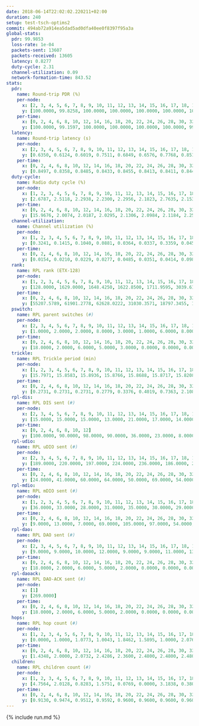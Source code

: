 ```yaml
---
date: 2018-06-14T22:02:02.220211+02:00
duration: 240
setup: test-tsch-optims2
commit: 494ab72a914ea5dad5ad0dfa40ee0f8397f95a3a
global-stats:
  pdr: 99.9853
  loss-rate: 1e-04
  packets-sent: 13607
  packets-received: 13605
  latency: 0.8277
  duty-cycle: 2.31
  channel-utilization: 0.09
  network-formation-time: 843.52
stats:
  pdr:
    name: Round-trip PDR (%)
    per-node:
      x: [2, 3, 4, 5, 6, 7, 8, 9, 10, 11, 12, 13, 14, 15, 16, 17, 18, 19, 20, 21, 22, 23, 24, 25]
      y: [100.0000, 99.8258, 100.0000, 100.0000, 100.0000, 100.0000, 100.0000, 100.0000, 100.0000, 100.0000, 100.0000, 100.0000, 100.0000, 100.0000, 100.0000, 100.0000, 100.0000, 100.0000, 100.0000, 100.0000, 100.0000, 100.0000, 100.0000, 99.8205]
    per-time:
      x: [0, 2, 4, 6, 8, 10, 12, 14, 16, 18, 20, 22, 24, 26, 28, 30, 32, 34, 36, 38, 40, 42, 44, 46, 48, 50, 52, 54, 56, 58, 60, 62, 64, 66, 68, 70, 72, 74, 76, 78, 80, 82, 84, 86, 88, 90, 92, 94, 96, 98, 100, 102, 104, 106, 108, 110, 112, 114, 116, 118, 120, 122, 124, 126, 128, 130, 132, 134, 136, 138, 140, 142, 144, 146, 148, 150, 152, 154, 156, 158, 160, 162, 164, 166, 168, 170, 172, 174, 176, 178, 180, 182, 184, 186, 188, 190, 192, 194, 196, 198, 200, 202, 204, 206, 208, 210, 212, 214, 216, 218, 220, 222, 224, 226]
      y: [100.0000, 99.1597, 100.0000, 100.0000, 100.0000, 100.0000, 99.1667, 100.0000, 100.0000, 100.0000, 100.0000, 100.0000, 100.0000, 100.0000, 100.0000, 100.0000, 100.0000, 100.0000, 100.0000, 100.0000, 100.0000, 100.0000, 100.0000, 100.0000, 100.0000, 100.0000, 100.0000, 100.0000, 100.0000, 100.0000, 100.0000, 100.0000, 100.0000, 100.0000, 100.0000, 100.0000, 100.0000, 100.0000, 100.0000, 100.0000, 100.0000, 100.0000, 100.0000, 100.0000, 100.0000, 100.0000, 100.0000, 100.0000, 100.0000, 100.0000, 100.0000, 100.0000, 100.0000, 100.0000, 100.0000, 100.0000, 100.0000, 100.0000, 100.0000, 100.0000, 100.0000, 100.0000, 100.0000, 100.0000, 100.0000, 100.0000, 100.0000, 100.0000, 100.0000, 100.0000, 100.0000, 100.0000, 100.0000, 100.0000, 100.0000, 100.0000, 100.0000, 100.0000, 100.0000, 100.0000, 100.0000, 100.0000, 100.0000, 100.0000, 100.0000, 100.0000, 100.0000, 100.0000, 100.0000, 100.0000, 100.0000, 100.0000, 100.0000, 100.0000, 100.0000, 100.0000, 100.0000, 100.0000, 100.0000, 100.0000, 100.0000, 100.0000, 100.0000, 100.0000, 100.0000, 100.0000, 100.0000, 100.0000, 100.0000, 100.0000, 100.0000, 100.0000, 100.0000, 100.0000]
  latency:
    name: Round-trip latency (s)
    per-node:
      x: [2, 3, 4, 5, 6, 7, 8, 9, 10, 11, 12, 13, 14, 15, 16, 17, 18, 19, 20, 21, 22, 23, 24, 25]
      y: [0.6350, 0.6124, 0.6019, 0.7511, 0.6849, 0.6576, 0.7768, 0.8517, 0.7314, 0.7485, 0.7223, 0.7982, 0.9110, 0.8143, 0.8943, 0.8274, 0.9410, 0.9010, 0.9482, 0.9422, 0.9557, 1.0576, 1.0704, 1.0440]
    per-time:
      x: [0, 2, 4, 6, 8, 10, 12, 14, 16, 18, 20, 22, 24, 26, 28, 30, 32, 34, 36, 38, 40, 42, 44, 46, 48, 50, 52, 54, 56, 58, 60, 62, 64, 66, 68, 70, 72, 74, 76, 78, 80, 82, 84, 86, 88, 90, 92, 94, 96, 98, 100, 102, 104, 106, 108, 110, 112, 114, 116, 118, 120, 122, 124, 126, 128, 130, 132, 134, 136, 138, 140, 142, 144, 146, 148, 150, 152, 154, 156, 158, 160, 162, 164, 166, 168, 170, 172, 174, 176, 178, 180, 182, 184, 186, 188, 190, 192, 194, 196, 198, 200, 202, 204, 206, 208, 210, 212, 214, 216, 218, 220, 222, 224, 226]
      y: [0.8497, 0.8358, 0.8485, 0.8433, 0.8455, 0.8413, 0.8411, 0.8444, 0.8536, 0.8602, 0.8664, 0.8705, 0.8636, 0.8921, 0.8511, 0.8937, 0.8453, 0.8380, 0.8096, 0.8133, 0.8043, 0.8650, 0.8105, 0.8231, 0.8470, 0.8085, 0.8137, 0.8637, 0.8260, 0.8568, 0.8432, 0.8414, 0.8416, 0.8335, 0.8438, 0.8358, 0.8415, 0.8621, 0.8504, 0.8625, 0.8376, 0.8231, 0.8232, 0.8513, 0.8288, 0.8439, 0.8247, 0.8291, 0.8524, 0.8397, 0.8494, 0.8240, 0.8336, 0.8311, 0.8192, 0.8423, 0.8452, 0.8428, 0.8404, 0.8131, 0.7886, 0.8104, 0.8263, 0.7999, 0.8330, 0.8281, 0.8058, 0.8037, 0.8170, 0.8064, 0.8336, 0.8263, 0.8303, 0.8287, 0.8103, 0.7840, 0.8105, 0.7831, 0.8420, 0.8389, 0.8213, 0.8450, 0.8295, 0.8228, 0.8467, 0.8079, 0.8316, 0.7882, 0.8355, 0.7992, 0.7982, 0.8052, 0.7947, 0.8180, 0.7892, 0.8160, 0.8013, 0.8017, 0.8178, 0.8185, 0.8313, 0.8302, 0.8036, 0.8293, 0.8145, 0.8023, 0.8295, 0.7844, 0.8008, 0.7923, 0.7853, 0.7939, 0.7837, 0.7657]
  duty-cycle:
    name: Radio duty cycle (%)
    per-node:
      x: [1, 2, 3, 4, 5, 6, 7, 8, 9, 10, 11, 12, 13, 14, 15, 16, 17, 18, 19, 20, 21, 22, 23, 24, 25]
      y: [2.6787, 2.5118, 2.2938, 2.2300, 2.2956, 2.1823, 2.7635, 2.1535, 2.1179, 2.1644, 2.1522, 2.2269, 2.4519, 2.1412, 2.5898, 2.2299, 2.2191, 2.3620, 2.3629, 2.3450, 2.2195, 2.3039, 2.2736, 2.2456, 2.1915]
    per-time:
      x: [0, 2, 4, 6, 8, 10, 12, 14, 16, 18, 20, 22, 24, 26, 28, 30, 32, 34, 36, 38, 40, 42, 44, 46, 48, 50, 52, 54, 56, 58, 60, 62, 64, 66, 68, 70, 72, 74, 76, 78, 80, 82, 84, 86, 88, 90, 92, 94, 96, 98, 100, 102, 104, 106, 108, 110, 112, 114, 116, 118, 120, 122, 124, 126, 128, 130, 132, 134, 136, 138, 140, 142, 144, 146, 148, 150, 152, 154, 156, 158, 160, 162, 164, 166, 168, 170, 172, 174, 176, 178, 180, 182, 184, 186, 188, 190, 192, 194, 196, 198, 200, 202, 204, 206, 208, 210, 212, 214, 216, 218, 220, 222, 224, 226, 228, 230, 232, 234, 236, 238, 240]
      y: [15.9676, 2.0074, 2.0187, 2.0295, 2.1306, 2.0984, 2.1184, 2.2550, 2.2273, 2.2092, 2.2066, 2.2124, 2.2081, 2.2096, 2.2029, 2.2080, 2.2046, 2.2093, 2.2337, 2.2093, 2.2217, 2.2052, 2.2427, 2.2485, 2.2187, 2.1926, 2.2035, 2.1859, 2.2228, 2.1894, 2.2085, 2.2193, 2.2178, 2.1893, 2.2087, 2.1936, 2.1971, 2.2195, 2.2326, 2.2230, 2.2004, 2.2225, 2.2087, 2.2132, 2.2297, 2.1977, 2.2088, 2.2002, 2.1994, 2.1889, 2.1976, 2.1876, 2.2105, 2.2071, 2.2015, 2.2096, 2.2007, 2.2030, 2.2054, 2.1966, 2.1993, 2.1992, 2.2073, 2.2136, 2.2156, 2.1966, 2.2027, 2.1807, 2.1919, 2.2074, 2.1745, 2.1892, 2.1984, 2.1809, 2.1940, 2.2066, 2.1912, 2.1885, 2.1807, 2.1855, 2.1913, 2.2002, 2.1695, 2.1936, 2.1928, 2.2007, 2.2074, 2.1858, 2.2076, 2.1963, 2.1958, 2.2095, 2.1927, 2.1963, 2.1703, 2.1876, 2.1816, 2.1810, 2.1958, 2.1940, 2.1980, 2.1917, 2.2002, 2.1970, 2.2019, 2.2015, 2.1941, 2.2052, 2.2092, 2.1724, 2.1978, 2.1867, 2.1853, 2.1938, 2.1728, 2.1902, 2.1794, 2.1779, 2.1808, 2.1743, 2.1721]
  channel-utilization:
    name: Channel utilization (%)
    per-node:
      x: [1, 2, 3, 4, 5, 6, 7, 8, 9, 10, 11, 12, 13, 14, 15, 16, 17, 18, 19, 20, 21, 22, 23, 24, 25]
      y: [0.3241, 0.1415, 0.1040, 0.0881, 0.0364, 0.0337, 0.3359, 0.0456, 0.0341, 0.0493, 0.0551, 0.0476, 0.0878, 0.0338, 0.2553, 0.0362, 0.0563, 0.1040, 0.0403, 0.0483, 0.0433, 0.0429, 0.0363, 0.0315, 0.0321]
    per-time:
      x: [0, 2, 4, 6, 8, 10, 12, 14, 16, 18, 20, 22, 24, 26, 28, 30, 32, 34, 36, 38, 40, 42, 44, 46, 48, 50, 52, 54, 56, 58, 60, 62, 64, 66, 68, 70, 72, 74, 76, 78, 80, 82, 84, 86, 88, 90, 92, 94, 96, 98, 100, 102, 104, 106, 108, 110, 112, 114, 116, 118, 120, 122, 124, 126, 128, 130, 132, 134, 136, 138, 140, 142, 144, 146, 148, 150, 152, 154, 156, 158, 160, 162, 164, 166, 168, 170, 172, 174, 176, 178, 180, 182, 184, 186, 188, 190, 192, 194, 196, 198, 200, 202, 204, 206, 208, 210, 212, 214, 216, 218, 220, 222, 224, 226, 228, 230, 232, 234, 236, 238, 240]
      y: [0.0154, 0.0210, 0.0229, 0.0277, 0.0485, 0.0351, 0.0414, 0.0988, 0.0957, 0.0934, 0.0906, 0.0951, 0.0942, 0.0935, 0.0899, 0.0943, 0.0927, 0.0942, 0.1047, 0.0930, 0.0985, 0.0924, 0.1010, 0.1024, 0.0938, 0.0845, 0.0885, 0.0843, 0.0947, 0.0856, 0.0871, 0.0925, 0.0928, 0.0837, 0.0913, 0.0887, 0.0844, 0.0887, 0.0975, 0.0915, 0.0867, 0.0965, 0.0873, 0.0936, 0.0943, 0.0853, 0.0907, 0.0883, 0.0874, 0.0819, 0.0916, 0.0816, 0.0930, 0.0870, 0.0889, 0.0917, 0.0868, 0.0869, 0.0887, 0.0860, 0.0888, 0.0881, 0.0909, 0.0921, 0.0904, 0.0856, 0.0886, 0.0779, 0.0890, 0.0936, 0.0789, 0.0895, 0.0896, 0.0833, 0.0872, 0.0923, 0.0863, 0.0866, 0.0851, 0.0866, 0.0889, 0.0897, 0.0781, 0.0859, 0.0872, 0.0893, 0.0887, 0.0864, 0.0908, 0.0865, 0.0899, 0.0949, 0.0858, 0.0902, 0.0810, 0.0858, 0.0849, 0.0846, 0.0884, 0.0862, 0.0891, 0.0865, 0.0917, 0.0894, 0.0904, 0.0904, 0.0890, 0.0906, 0.0932, 0.0823, 0.0909, 0.0874, 0.0867, 0.0905, 0.0822, 0.0873, 0.0847, 0.0846, 0.0848, 0.0835, 0.0815]
  rank:
    name: RPL rank (ETX-128)
    per-node:
      x: [1, 2, 3, 4, 5, 6, 7, 8, 9, 10, 11, 12, 13, 14, 15, 16, 17, 18, 19, 20, 21, 22, 23, 24, 25]
      y: [128.0000, 1629.0000, 1648.4250, 1622.8500, 1711.9595, 3039.6116, 1650.2208, 1808.3551, 1924.9187, 1785.6789, 1847.3625, 1792.4033, 3389.7095, 3249.5968, 1843.7759, 3261.0200, 3236.9061, 1952.9036, 2015.3724, 2036.0980, 3389.8089, 2069.6379, 1867.2602, 1898.7008, 1906.0857]
    per-time:
      x: [0, 2, 4, 6, 8, 10, 12, 14, 16, 18, 20, 22, 24, 26, 28, 30, 32, 34, 36, 38, 40, 42, 44, 46, 48, 50, 52, 54, 56, 58, 60, 62, 64, 66, 68, 70, 72, 74, 76, 78, 80, 82, 84, 86, 88, 90, 92, 94, 96, 98, 100, 102, 104, 106, 108, 110, 112, 114, 116, 118, 120, 122, 124, 126, 128, 130, 132, 134, 136, 138, 140, 142, 144, 146, 148, 150, 152, 154, 156, 158, 160, 162, 164, 166, 168, 170, 172, 174, 176, 178, 180, 182, 184, 186, 188, 190, 192, 194, 196, 198, 200, 202, 204, 206, 208, 210, 212, 214, 216, 218, 220, 222, 224, 226, 228, 230, 232, 234, 236, 238, 240]
      y: [55207.5789, 61901.2778, 62628.0222, 31030.3571, 18797.3455, 15719.4717, 3328.1786, 852.9815, 721.1961, 638.3800, 549.1429, 516.8654, 568.0784, 609.8000, 578.6939, 566.9423, 572.5918, 606.2000, 654.2830, 630.9245, 644.6600, 644.1250, 646.3091, 602.1321, 584.7143, 581.5686, 558.5962, 538.8654, 521.9804, 517.8571, 509.8039, 524.8235, 542.4898, 550.5294, 546.1698, 533.2400, 527.4231, 521.4615, 502.8269, 507.7347, 532.7647, 518.5800, 514.1961, 538.5370, 508.5098, 499.5800, 511.4200, 524.1200, 524.3654, 510.0000, 525.1800, 510.6182, 505.9608, 503.3600, 504.1000, 512.2000, 502.7200, 504.3200, 503.4200, 501.6863, 500.0962, 500.5882, 469.1176, 478.7451, 492.5600, 489.9796, 487.5098, 480.9245, 477.6346, 490.5283, 500.0612, 496.0392, 498.9600, 501.4038, 496.0909, 484.9216, 471.1600, 468.1200, 472.4000, 479.0000, 473.6275, 478.7200, 486.8400, 496.3600, 506.2308, 506.3333, 497.0196, 495.7451, 511.2453, 493.0385, 482.4400, 495.5769, 491.3200, 486.0000, 485.3725, 503.1698, 494.7255, 484.5600, 488.0769, 471.4800, 453.7347, 455.2885, 470.1600, 486.3269, 486.5490, 483.6863, 479.4600, 478.0577, 460.3137, 456.0800, 461.6200, 455.0196, 453.5400, 456.4906, 462.8269, 452.6600, 459.6800, 456.6800, 453.7000, 458.4600, 508.9375]
  pswitch:
    name: RPL parent switches (#)
    per-node:
      x: [2, 3, 4, 5, 6, 7, 8, 9, 10, 11, 12, 13, 14, 15, 16, 17, 18, 19, 20, 21, 22, 23, 24, 25]
      y: [1.0000, 2.0000, 2.0000, 8.0000, 3.0000, 1.0000, 6.0000, 8.0000, 7.0000, 2.0000, 4.0000, 2.0000, 9.0000, 3.0000, 11.0000, 6.0000, 11.0000, 1.0000, 7.0000, 8.0000, 5.0000, 10.0000, 8.0000, 9.0000]
    per-time:
      x: [0, 2, 4, 6, 8, 10, 12, 14, 16, 18, 20, 22, 24, 26, 28, 30, 32, 34, 36, 38, 40, 42, 44, 46, 48, 50, 52, 54, 56, 58, 60, 62, 64, 66, 68, 70, 72, 74, 76, 78, 80, 82, 84, 86, 88, 90, 92, 94, 96, 98, 100, 102, 104, 106, 108, 110, 112, 114, 116, 118, 120, 122, 124, 126, 128, 130, 132, 134, 136, 138, 140, 142, 144, 146, 148, 150, 152, 154, 156, 158, 160, 162, 164, 166, 168, 170, 172, 174, 176, 178, 180, 182, 184, 186, 188, 190, 192, 194, 196, 198, 200, 202, 204, 206, 208, 210, 212, 214, 216, 218, 220, 222, 224]
      y: [18.0000, 2.0000, 6.0000, 5.0000, 3.0000, 0.0000, 0.0000, 0.0000, 0.0000, 2.0000, 0.0000, 0.0000, 0.0000, 1.0000, 1.0000, 3.0000, 0.0000, 0.0000, 0.0000, 6.0000, 0.0000, 1.0000, 1.0000, 1.0000, 3.0000, 0.0000, 0.0000, 1.0000, 0.0000, 0.0000, 2.0000, 1.0000, 1.0000, 2.0000, 2.0000, 1.0000, 0.0000, 1.0000, 0.0000, 1.0000, 5.0000, 0.0000, 0.0000, 0.0000, 0.0000, 2.0000, 1.0000, 1.0000, 4.0000, 1.0000, 0.0000, 0.0000, 0.0000, 0.0000, 0.0000, 0.0000, 2.0000, 1.0000, 2.0000, 0.0000, 0.0000, 0.0000, 0.0000, 2.0000, 1.0000, 5.0000, 0.0000, 0.0000, 0.0000, 0.0000, 5.0000, 2.0000, 1.0000, 0.0000, 0.0000, 0.0000, 1.0000, 1.0000, 0.0000, 0.0000, 0.0000, 2.0000, 1.0000, 1.0000, 2.0000, 2.0000, 2.0000, 2.0000, 0.0000, 0.0000, 1.0000, 0.0000, 2.0000, 2.0000, 0.0000, 1.0000, 0.0000, 1.0000, 0.0000, 1.0000, 2.0000, 0.0000, 1.0000, 2.0000, 1.0000, 0.0000, 0.0000, 0.0000, 1.0000, 0.0000, 4.0000, 1.0000, 0.0000]
  trickle:
    name: RPL Trickle period (min)
    per-node:
      x: [1, 2, 3, 4, 5, 6, 7, 8, 9, 10, 11, 12, 13, 14, 15, 16, 17, 18, 19, 20, 21, 22, 23, 24, 25]
      y: [15.7971, 15.8583, 15.8936, 15.8766, 15.8688, 15.8717, 15.8208, 15.7844, 15.9888, 15.7924, 15.7889, 15.8412, 15.7552, 15.8665, 14.9473, 15.7494, 15.7220, 15.7567, 15.8127, 15.8557, 15.8556, 15.8412, 16.0033, 15.7696, 15.8501]
    per-time:
      x: [0, 2, 4, 6, 8, 10, 12, 14, 16, 18, 20, 22, 24, 26, 28, 30, 32, 34, 36, 38, 40, 42, 44, 46, 48, 50, 52, 54, 56, 58, 60, 62, 64, 66, 68, 70, 72, 74, 76, 78, 80, 82, 84, 86, 88, 90, 92, 94, 96, 98, 100, 102, 104, 106, 108, 110, 112, 114, 116, 118, 120, 122, 124, 126, 128, 130, 132, 134, 136, 138, 140, 142, 144, 146, 148, 150, 152, 154, 156, 158, 160, 162, 164, 166, 168, 170, 172, 174, 176, 178, 180, 182, 184, 186, 188, 190, 192, 194, 196, 198, 200, 202, 204, 206, 208, 210, 212, 214, 216, 218, 220, 222, 224, 226, 228, 230, 232, 234, 236, 238, 240]
      y: [0.2731, 0.2731, 0.2731, 0.2779, 0.3376, 0.4019, 0.7363, 2.1087, 3.5552, 4.3691, 6.0632, 8.5701, 8.7381, 8.7381, 10.8781, 15.2917, 17.4763, 17.4763, 17.4763, 17.4763, 17.4763, 17.4763, 16.8606, 16.5901, 16.9413, 16.9623, 17.1402, 17.3082, 16.9623, 17.1196, 17.3049, 17.4763, 17.4763, 17.4763, 17.4763, 17.4763, 17.4763, 17.4763, 17.4763, 17.4763, 17.4763, 17.4763, 17.4763, 17.4763, 17.4763, 17.4763, 17.4763, 17.4763, 17.4763, 17.4763, 17.4763, 17.4763, 17.4763, 17.4763, 17.4763, 17.4763, 17.4763, 17.4763, 17.4763, 17.4763, 17.4763, 17.4763, 17.4763, 17.4763, 17.4763, 17.4763, 17.4763, 17.4763, 17.4763, 17.4763, 17.4763, 17.4763, 17.4763, 17.4763, 17.4763, 17.4763, 17.4763, 17.4763, 17.4763, 17.4763, 17.4763, 17.4763, 17.4763, 17.4763, 17.4763, 17.4763, 17.4763, 17.4763, 17.4763, 17.4763, 17.4763, 17.4763, 17.4763, 17.4763, 17.4763, 17.4763, 17.4763, 17.4763, 17.4763, 17.4763, 17.4763, 17.4763, 17.4763, 17.4763, 17.4763, 17.4763, 17.4763, 17.4763, 17.4763, 17.4763, 17.4763, 17.4763, 17.4763, 17.4763, 17.4763, 17.4763, 17.4763, 17.4763, 17.4763, 17.4763, 17.4763]
  rpl-dis:
    name: RPL DIS sent (#)
    per-node:
      x: [2, 3, 4, 5, 6, 7, 8, 9, 10, 11, 12, 13, 14, 15, 16, 17, 18, 19, 20, 21, 22, 23, 24, 25]
      y: [15.0000, 15.0000, 15.0000, 13.0000, 21.0000, 17.0000, 14.0000, 18.0000, 16.0000, 17.0000, 14.0000, 25.0000, 24.0000, 17.0000, 26.0000, 24.0000, 17.0000, 16.0000, 20.0000, 29.0000, 16.0000, 20.0000, 18.0000, 18.0000]
    per-time:
      x: [0, 2, 4, 6, 8, 10, 12]
      y: [100.0000, 90.0000, 98.0000, 90.0000, 36.0000, 23.0000, 8.0000]
  rpl-udio:
    name: RPL uDIO sent (#)
    per-node:
      x: [2, 3, 4, 5, 6, 7, 8, 9, 10, 11, 12, 13, 14, 15, 16, 17, 18, 19, 20, 21, 22, 23, 24, 25]
      y: [189.0000, 220.0000, 197.0000, 224.0000, 236.0000, 186.0000, 227.0000, 224.0000, 220.0000, 205.0000, 234.0000, 224.0000, 225.0000, 180.0000, 232.0000, 246.0000, 193.0000, 230.0000, 224.0000, 222.0000, 226.0000, 217.0000, 199.0000, 191.0000]
    per-time:
      x: [0, 2, 4, 6, 8, 10, 12, 14, 16, 18, 20, 22, 24, 26, 28, 30, 32, 34, 36, 38, 40, 42, 44, 46, 48, 50, 52, 54, 56, 58, 60, 62, 64, 66, 68, 70, 72, 74, 76, 78, 80, 82, 84, 86, 88, 90, 92, 94, 96, 98, 100, 102, 104, 106, 108, 110, 112, 114, 116, 118, 120, 122, 124, 126, 128, 130, 132, 134, 136, 138, 140, 142, 144, 146, 148, 150, 152, 154, 156, 158, 160, 162, 164, 166, 168, 170, 172, 174, 176, 178, 180, 182, 184, 186, 188, 190, 192, 194, 196, 198, 200, 202, 204, 206, 208, 210, 212, 214, 216, 218, 220, 222, 224, 226, 228, 230, 232, 234, 236, 238]
      y: [24.0000, 41.0000, 60.0000, 64.0000, 50.0000, 69.0000, 54.0000, 51.0000, 46.0000, 49.0000, 56.0000, 60.0000, 51.0000, 47.0000, 48.0000, 48.0000, 58.0000, 44.0000, 49.0000, 41.0000, 40.0000, 54.0000, 51.0000, 46.0000, 47.0000, 42.0000, 34.0000, 40.0000, 41.0000, 48.0000, 45.0000, 46.0000, 47.0000, 40.0000, 33.0000, 33.0000, 50.0000, 49.0000, 50.0000, 48.0000, 34.0000, 33.0000, 38.0000, 47.0000, 42.0000, 56.0000, 47.0000, 36.0000, 37.0000, 35.0000, 33.0000, 49.0000, 51.0000, 52.0000, 44.0000, 33.0000, 32.0000, 35.0000, 36.0000, 50.0000, 49.0000, 47.0000, 42.0000, 35.0000, 38.0000, 36.0000, 44.0000, 49.0000, 56.0000, 44.0000, 39.0000, 30.0000, 34.0000, 36.0000, 53.0000, 48.0000, 48.0000, 38.0000, 29.0000, 35.0000, 32.0000, 50.0000, 44.0000, 46.0000, 46.0000, 42.0000, 35.0000, 29.0000, 33.0000, 48.0000, 53.0000, 45.0000, 39.0000, 34.0000, 31.0000, 32.0000, 50.0000, 48.0000, 54.0000, 45.0000, 40.0000, 33.0000, 37.0000, 41.0000, 48.0000, 49.0000, 48.0000, 41.0000, 31.0000, 35.0000, 35.0000, 46.0000, 52.0000, 46.0000, 48.0000, 34.0000, 34.0000, 40.0000, 38.0000, 15.0000]
  rpl-mdio:
    name: RPL mDIO sent (#)
    per-node:
      x: [1, 2, 3, 4, 5, 6, 7, 8, 9, 10, 11, 12, 13, 14, 15, 16, 17, 18, 19, 20, 21, 22, 23, 24, 25]
      y: [36.0000, 33.0000, 28.0000, 31.0000, 35.0000, 30.0000, 29.0000, 31.0000, 28.0000, 29.0000, 30.0000, 28.0000, 28.0000, 27.0000, 31.0000, 28.0000, 27.0000, 26.0000, 32.0000, 30.0000, 29.0000, 31.0000, 28.0000, 29.0000, 28.0000]
    per-time:
      x: [0, 2, 4, 6, 8, 10, 12, 14, 16, 18, 20, 22, 24, 26, 28, 30, 32, 34, 36, 38, 40, 42, 44, 46, 48, 50, 52, 54, 56, 58, 60, 62, 64, 66, 68, 70, 72, 74, 76, 78, 80, 82, 84, 86, 88, 90, 92, 94, 96, 98, 100, 102, 104, 106, 108, 110, 112, 114, 116, 118, 120, 122, 124, 126, 128, 130, 132, 134, 136, 138, 140, 142, 144, 146, 148, 150, 152, 154, 156, 158, 160, 162, 164, 166, 168, 170, 172, 174, 176, 178, 180, 182, 184, 186, 188, 190, 192, 194, 196, 198, 200, 202, 204, 206, 208, 210, 212, 214, 216, 218, 220, 222, 224, 226, 228, 230, 232, 234, 236, 238, 240]
      y: [9.0000, 13.0000, 7.0000, 69.0000, 105.0000, 97.0000, 54.0000, 24.0000, 15.0000, 12.0000, 8.0000, 0.0000, 7.0000, 14.0000, 4.0000, 0.0000, 0.0000, 0.0000, 0.0000, 5.0000, 2.0000, 12.0000, 7.0000, 2.0000, 0.0000, 1.0000, 0.0000, 2.0000, 3.0000, 6.0000, 8.0000, 6.0000, 0.0000, 0.0000, 0.0000, 1.0000, 8.0000, 4.0000, 8.0000, 1.0000, 3.0000, 0.0000, 0.0000, 1.0000, 1.0000, 6.0000, 3.0000, 7.0000, 2.0000, 4.0000, 1.0000, 0.0000, 1.0000, 1.0000, 5.0000, 6.0000, 4.0000, 5.0000, 3.0000, 0.0000, 0.0000, 1.0000, 2.0000, 8.0000, 4.0000, 4.0000, 4.0000, 2.0000, 0.0000, 0.0000, 0.0000, 5.0000, 5.0000, 3.0000, 7.0000, 5.0000, 0.0000, 0.0000, 0.0000, 1.0000, 8.0000, 4.0000, 4.0000, 8.0000, 0.0000, 0.0000, 0.0000, 0.0000, 2.0000, 2.0000, 7.0000, 5.0000, 6.0000, 3.0000, 0.0000, 0.0000, 0.0000, 2.0000, 9.0000, 5.0000, 5.0000, 3.0000, 1.0000, 0.0000, 0.0000, 0.0000, 7.0000, 7.0000, 7.0000, 3.0000, 1.0000, 0.0000, 0.0000, 0.0000, 2.0000, 9.0000, 1.0000, 6.0000, 5.0000, 2.0000, 0.0000]
  rpl-dao:
    name: RPL DAO sent (#)
    per-node:
      x: [2, 3, 4, 5, 6, 7, 8, 9, 10, 11, 12, 13, 14, 15, 16, 17, 18, 19, 20, 21, 22, 23, 24, 25]
      y: [9.0000, 9.0000, 10.0000, 12.0000, 9.0000, 9.0000, 11.0000, 13.0000, 13.0000, 10.0000, 10.0000, 9.0000, 13.0000, 10.0000, 14.0000, 11.0000, 14.0000, 9.0000, 11.0000, 12.0000, 11.0000, 14.0000, 13.0000, 13.0000]
    per-time:
      x: [0, 2, 4, 6, 8, 10, 12, 14, 16, 18, 20, 22, 24, 26, 28, 30, 32, 34, 36, 38, 40, 42, 44, 46, 48, 50, 52, 54, 56, 58, 60, 62, 64, 66, 68, 70, 72, 74, 76, 78, 80, 82, 84, 86, 88, 90, 92, 94, 96, 98, 100, 102, 104, 106, 108, 110, 112, 114, 116, 118, 120, 122, 124, 126, 128, 130, 132, 134, 136, 138, 140, 142, 144, 146, 148, 150, 152, 154, 156, 158, 160, 162, 164, 166, 168, 170, 172, 174, 176, 178, 180, 182, 184, 186, 188, 190, 192, 194, 196, 198, 200, 202, 204, 206, 208, 210, 212, 214, 216, 218, 220, 222, 224, 226, 228, 230, 232, 234]
      y: [18.0000, 2.0000, 6.0000, 5.0000, 2.0000, 0.0000, 0.0000, 0.0000, 0.0000, 2.0000, 0.0000, 0.0000, 0.0000, 1.0000, 9.0000, 5.0000, 2.0000, 3.0000, 4.0000, 6.0000, 0.0000, 1.0000, 1.0000, 3.0000, 3.0000, 0.0000, 0.0000, 0.0000, 5.0000, 3.0000, 4.0000, 2.0000, 2.0000, 5.0000, 3.0000, 1.0000, 0.0000, 1.0000, 3.0000, 1.0000, 5.0000, 0.0000, 3.0000, 4.0000, 1.0000, 4.0000, 2.0000, 3.0000, 5.0000, 1.0000, 0.0000, 1.0000, 1.0000, 0.0000, 2.0000, 0.0000, 3.0000, 4.0000, 4.0000, 2.0000, 2.0000, 1.0000, 2.0000, 4.0000, 1.0000, 5.0000, 1.0000, 0.0000, 0.0000, 1.0000, 6.0000, 6.0000, 4.0000, 0.0000, 1.0000, 0.0000, 1.0000, 3.0000, 1.0000, 1.0000, 0.0000, 3.0000, 1.0000, 2.0000, 5.0000, 6.0000, 5.0000, 3.0000, 1.0000, 0.0000, 1.0000, 0.0000, 2.0000, 1.0000, 1.0000, 3.0000, 0.0000, 4.0000, 2.0000, 6.0000, 4.0000, 2.0000, 3.0000, 2.0000, 1.0000, 0.0000, 0.0000, 1.0000, 2.0000, 0.0000, 5.0000, 3.0000, 0.0000, 6.0000, 1.0000, 4.0000, 1.0000, 0.0000]
  rpl-daoack:
    name: RPL DAO-ACK sent (#)
    per-node:
      x: [1]
      y: [269.0000]
    per-time:
      x: [0, 2, 4, 6, 8, 10, 12, 14, 16, 18, 20, 22, 24, 26, 28, 30, 32, 34, 36, 38, 40, 42, 44, 46, 48, 50, 52, 54, 56, 58, 60, 62, 64, 66, 68, 70, 72, 74, 76, 78, 80, 82, 84, 86, 88, 90, 92, 94, 96, 98, 100, 102, 104, 106, 108, 110, 112, 114, 116, 118, 120, 122, 124, 126, 128, 130, 132, 134, 136, 138, 140, 142, 144, 146, 148, 150, 152, 154, 156, 158, 160, 162, 164, 166, 168, 170, 172, 174, 176, 178, 180, 182, 184, 186, 188, 190, 192, 194, 196, 198, 200, 202, 204, 206, 208, 210, 212, 214, 216, 218, 220, 222, 224, 226, 228, 230, 232, 234]
      y: [18.0000, 2.0000, 6.0000, 5.0000, 2.0000, 0.0000, 0.0000, 0.0000, 0.0000, 2.0000, 0.0000, 0.0000, 0.0000, 0.0000, 10.0000, 5.0000, 2.0000, 3.0000, 4.0000, 6.0000, 0.0000, 1.0000, 1.0000, 3.0000, 3.0000, 0.0000, 0.0000, 0.0000, 5.0000, 3.0000, 4.0000, 2.0000, 2.0000, 5.0000, 3.0000, 1.0000, 0.0000, 1.0000, 3.0000, 1.0000, 5.0000, 0.0000, 3.0000, 4.0000, 1.0000, 4.0000, 2.0000, 3.0000, 5.0000, 1.0000, 0.0000, 1.0000, 1.0000, 0.0000, 2.0000, 0.0000, 3.0000, 4.0000, 4.0000, 2.0000, 2.0000, 1.0000, 2.0000, 4.0000, 1.0000, 5.0000, 1.0000, 0.0000, 0.0000, 1.0000, 6.0000, 7.0000, 3.0000, 0.0000, 1.0000, 0.0000, 1.0000, 3.0000, 1.0000, 1.0000, 0.0000, 3.0000, 1.0000, 2.0000, 5.0000, 6.0000, 5.0000, 3.0000, 1.0000, 0.0000, 1.0000, 0.0000, 2.0000, 1.0000, 1.0000, 3.0000, 0.0000, 4.0000, 2.0000, 6.0000, 4.0000, 2.0000, 3.0000, 2.0000, 1.0000, 0.0000, 0.0000, 1.0000, 2.0000, 0.0000, 5.0000, 3.0000, 0.0000, 6.0000, 1.0000, 4.0000, 1.0000, 0.0000]
  hops:
    name: RPL hop count (#)
    per-node:
      x: [1, 2, 3, 4, 5, 6, 7, 8, 9, 10, 11, 12, 13, 14, 15, 16, 17, 18, 19, 20, 21, 22, 23, 24, 25]
      y: [0.0000, 1.0000, 1.0773, 1.0043, 1.8462, 1.5895, 1.0000, 2.0769, 2.9742, 1.9744, 2.1030, 1.7607, 2.0000, 3.1441, 2.0000, 3.0044, 2.3188, 3.0129, 3.0000, 3.2060, 3.2731, 3.1116, 4.0517, 3.9914, 4.0647]
    per-time:
      x: [0, 2, 4, 6, 8, 10, 12, 14, 16, 18, 20, 22, 24, 26, 28, 30, 32, 34, 36, 38, 40, 42, 44, 46, 48, 50, 52, 54, 56, 58, 60, 62, 64, 66, 68, 70, 72, 74, 76, 78, 80, 82, 84, 86, 88, 90, 92, 94, 96, 98, 100, 102, 104, 106, 108, 110, 112, 114, 116, 118, 120, 122, 124, 126, 128, 130, 132, 134, 136, 138, 140, 142, 144, 146, 148, 150, 152, 154, 156, 158, 160, 162, 164, 166, 168, 170, 172, 174, 176, 178, 180, 182, 184, 186, 188, 190, 192, 194, 196, 198, 200, 202, 204, 206, 208, 210, 212, 214, 216, 218, 220, 222, 224, 226, 228, 230, 232, 234]
      y: [1.4348, 2.0000, 2.0732, 2.4286, 2.3600, 2.4800, 2.4800, 2.4800, 2.4800, 2.4600, 2.4400, 2.4400, 2.4400, 2.4400, 2.4800, 2.4000, 2.4000, 2.4000, 2.4000, 2.3600, 2.3200, 2.3200, 2.3000, 2.3000, 2.3000, 2.3200, 2.3200, 2.3200, 2.3600, 2.3600, 2.3600, 2.3800, 2.3600, 2.3600, 2.3600, 2.3600, 2.3600, 2.3400, 2.3200, 2.3200, 2.3400, 2.3600, 2.3600, 2.3600, 2.3600, 2.3600, 2.3200, 2.3200, 2.3200, 2.3200, 2.3200, 2.3200, 2.3200, 2.3200, 2.3200, 2.3200, 2.3200, 2.3200, 2.3200, 2.3200, 2.3200, 2.3200, 2.3200, 2.3200, 2.3200, 2.3200, 2.3600, 2.3600, 2.3600, 2.3600, 2.3200, 2.2800, 2.3000, 2.3200, 2.3200, 2.3200, 2.3200, 2.3200, 2.3200, 2.3200, 2.3200, 2.3400, 2.3600, 2.3600, 2.3600, 2.3200, 2.3200, 2.3200, 2.3600, 2.3600, 2.3600, 2.3600, 2.3600, 2.3600, 2.3600, 2.3600, 2.3600, 2.3600, 2.3600, 2.3600, 2.3600, 2.3200, 2.3200, 2.3200, 2.4400, 2.4000, 2.4000, 2.4000, 2.3800, 2.3600, 2.2800, 2.2400, 2.2400, 2.2400, 2.2400, 2.2400, 2.2400, null]
  children:
    name: RPL children count (#)
    per-node:
      x: [1, 2, 3, 4, 5, 6, 7, 8, 9, 10, 11, 12, 13, 14, 15, 16, 17, 18, 19, 20, 21, 22, 23, 24, 25]
      y: [4.7564, 2.0128, 0.8283, 1.5751, 0.0769, 0.0000, 3.1838, 0.3803, 0.0000, 0.6026, 0.6695, 0.3291, 0.6316, 0.0000, 4.7468, 0.0702, 0.2838, 2.3133, 0.2146, 0.4979, 0.3216, 0.3133, 0.0647, 0.0000, 0.0000]
    per-time:
      x: [0, 2, 4, 6, 8, 10, 12, 14, 16, 18, 20, 22, 24, 26, 28, 30, 32, 34, 36, 38, 40, 42, 44, 46, 48, 50, 52, 54, 56, 58, 60, 62, 64, 66, 68, 70, 72, 74, 76, 78, 80, 82, 84, 86, 88, 90, 92, 94, 96, 98, 100, 102, 104, 106, 108, 110, 112, 114, 116, 118, 120, 122, 124, 126, 128, 130, 132, 134, 136, 138, 140, 142, 144, 146, 148, 150, 152, 154, 156, 158, 160, 162, 164, 166, 168, 170, 172, 174, 176, 178, 180, 182, 184, 186, 188, 190, 192, 194, 196, 198, 200, 202, 204, 206, 208, 210, 212, 214, 216, 218, 220, 222, 224, 226, 228, 230, 232, 234]
      y: [0.9130, 0.9474, 0.9512, 0.9592, 0.9600, 0.9600, 0.9600, 0.9600, 0.9600, 0.9600, 0.9600, 0.9600, 0.9600, 0.9600, 0.9600, 0.9600, 0.9600, 0.9600, 0.9600, 0.9600, 0.9600, 0.9600, 0.9600, 0.9600, 0.9600, 0.9600, 0.9600, 0.9600, 0.9600, 0.9600, 0.9600, 0.9600, 0.9600, 0.9600, 0.9600, 0.9600, 0.9600, 0.9600, 0.9600, 0.9600, 0.9600, 0.9600, 0.9600, 0.9600, 0.9600, 0.9600, 0.9600, 0.9600, 0.9600, 0.9600, 0.9600, 0.9600, 0.9600, 0.9600, 0.9600, 0.9600, 0.9600, 0.9600, 0.9600, 0.9600, 0.9600, 0.9600, 0.9600, 0.9600, 0.9600, 0.9600, 0.9600, 0.9600, 0.9600, 0.9600, 0.9600, 0.9600, 0.9600, 0.9600, 0.9600, 0.9600, 0.9600, 0.9600, 0.9600, 0.9600, 0.9600, 0.9600, 0.9600, 0.9600, 0.9600, 0.9600, 0.9600, 0.9600, 0.9600, 0.9600, 0.9600, 0.9600, 0.9600, 0.9600, 0.9600, 0.9600, 0.9600, 0.9600, 0.9600, 0.9600, 0.9600, 0.9600, 0.9600, 0.9600, 0.9600, 0.9600, 0.9600, 0.9600, 0.9600, 0.9600, 0.9600, 0.9600, 0.9600, 0.9600, 0.9600, 0.9600, 0.9600, null]
---
```


{% include run.md %}
